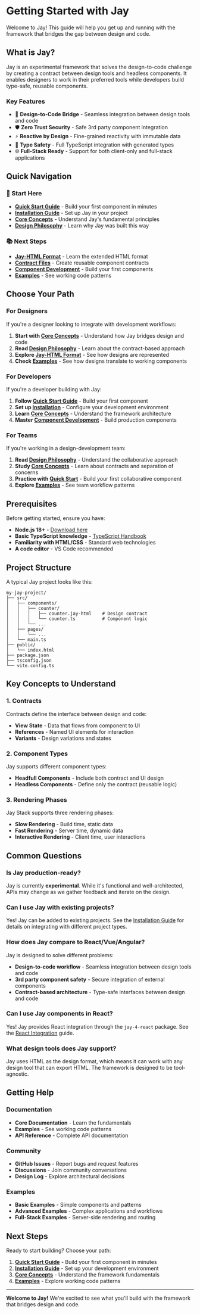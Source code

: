 # Getting Started with Jay

Welcome to Jay! This guide will help you get up and running with the framework that bridges the gap between design and code.

## What is Jay?

Jay is an experimental framework that solves the design-to-code challenge by creating a contract between design tools and headless components. It enables designers to work in their preferred tools while developers build type-safe, reusable components.

### Key Features

- 🔗 **Design-to-Code Bridge** - Seamless integration between design tools and code
- 🛡️ **Zero Trust Security** - Safe 3rd party component integration
- ⚡ **Reactive by Design** - Fine-grained reactivity with immutable data
- 🔧 **Type Safety** - Full TypeScript integration with generated types
- 🌐 **Full-Stack Ready** - Support for both client-only and full-stack applications

## Quick Navigation

### 🚀 Start Here

- **[Quick Start Guide](./quick-start.md)** - Build your first component in minutes
- **[Installation Guide](./installation.md)** - Set up Jay in your project
- **[Core Concepts](./core-concepts.md)** - Understand Jay's fundamental principles
- **[Design Philosophy](./design-philosophy.md)** - Learn why Jay was built this way

### 📚 Next Steps

- **[Jay-HTML Format](../core/jay-html.md)** - Learn the extended HTML format
- **[Contract Files](../core/contract-files.md)** - Create reusable component contracts
- **[Component Development](../core/components.md)** - Build your first components
- **[Examples](../examples/basic.md)** - See working code patterns

## Choose Your Path

### For Designers

If you're a designer looking to integrate with development workflows:

1. **Start with [Core Concepts](./core-concepts.md)** - Understand how Jay bridges design and code
2. **Read [Design Philosophy](./design-philosophy.md)** - Learn about the contract-based approach
3. **Explore [Jay-HTML Format](../core/jay-html.md)** - See how designs are represented
4. **Check [Examples](../examples/basic.md)** - See how designs translate to working components

### For Developers

If you're a developer building with Jay:

1. **Follow [Quick Start Guide](./quick-start.md)** - Build your first component
2. **Set up [Installation](./installation.md)** - Configure your development environment
3. **Learn [Core Concepts](./core-concepts.md)** - Understand the framework architecture
4. **Master [Component Development](../core/components.md)** - Build production components

### For Teams

If you're working in a design-development team:

1. **Read [Design Philosophy](./design-philosophy.md)** - Understand the collaborative approach
2. **Study [Core Concepts](./core-concepts.md)** - Learn about contracts and separation of concerns
3. **Practice with [Quick Start](./quick-start.md)** - Build your first collaborative component
4. **Explore [Examples](../examples/basic.md)** - See team workflow patterns

## Prerequisites

Before getting started, ensure you have:

- **Node.js 18+** - [Download here](https://nodejs.org/)
- **Basic TypeScript knowledge** - [TypeScript Handbook](https://www.typescriptlang.org/docs/)
- **Familiarity with HTML/CSS** - Standard web technologies
- **A code editor** - VS Code recommended

## Project Structure

A typical Jay project looks like this:

```
my-jay-project/
├── src/
│   ├── components/
│   │   ├── counter/
│   │   │   ├── counter.jay-html    # Design contract
│   │   │   └── counter.ts          # Component logic
│   │   └── ...
│   ├── pages/
│   │   └── ...
│   └── main.ts
├── public/
│   └── index.html
├── package.json
├── tsconfig.json
└── vite.config.ts
```

## Key Concepts to Understand

### 1. Contracts

Contracts define the interface between design and code:

- **View State** - Data that flows from component to UI
- **References** - Named UI elements for interaction
- **Variants** - Design variations and states

### 2. Component Types

Jay supports different component types:

- **Headfull Components** - Include both contract and UI design
- **Headless Components** - Define only the contract (reusable logic)

### 3. Rendering Phases

Jay Stack supports three rendering phases:

- **Slow Rendering** - Build time, static data
- **Fast Rendering** - Server time, dynamic data
- **Interactive Rendering** - Client time, user interactions

## Common Questions

### Is Jay production-ready?

Jay is currently **experimental**. While it's functional and well-architected, APIs may change as we gather feedback and iterate on the design.

### Can I use Jay with existing projects?

Yes! Jay can be added to existing projects. See the [Installation Guide](./installation.md) for details on integrating with different project types.

### How does Jay compare to React/Vue/Angular?

Jay is designed to solve different problems:

- **Design-to-code workflow** - Seamless integration between design tools and code
- **3rd party component safety** - Secure integration of external components
- **Contract-based architecture** - Type-safe interfaces between design and code

### Can I use Jay components in React?

Yes! Jay provides React integration through the `jay-4-react` package. See the [React Integration](../integration/react.md) guide.

### What design tools does Jay support?

Jay uses HTML as the design format, which means it can work with any design tool that can export HTML. The framework is designed to be tool-agnostic.

## Getting Help

### Documentation

- **Core Documentation** - Learn the fundamentals
- **Examples** - See working code patterns
- **API Reference** - Complete API documentation

### Community

- **GitHub Issues** - Report bugs and request features
- **Discussions** - Join community conversations
- **Design Log** - Explore architectural decisions

### Examples

- **Basic Examples** - Simple components and patterns
- **Advanced Examples** - Complex applications and workflows
- **Full-Stack Examples** - Server-side rendering and routing

## Next Steps

Ready to start building? Choose your path:

1. **[Quick Start Guide](./quick-start.md)** - Build your first component in minutes
2. **[Installation Guide](./installation.md)** - Set up your development environment
3. **[Core Concepts](./core-concepts.md)** - Understand the framework fundamentals
4. **[Examples](../examples/basic.md)** - Explore working code patterns

---

**Welcome to Jay!** We're excited to see what you'll build with the framework that bridges design and code.
